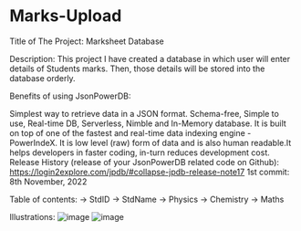# Marks-Upload
Title of The Project: Marksheet Database

Description: This project I have created a database in which user will enter details of Students marks. Then, those details will be stored into the database orderly.

Benefits of using JsonPowerDB:

Simplest way to retrieve data in a JSON format.
Schema-free, Simple to use, Real-time DB, Serverless, Nimble and In-Memory database.
It is built on top of one of the fastest and real-time data indexing engine - PowerIndeX.
It is low level (raw) form of data and is also human readable.It helps developers in faster coding, in-turn reduces development cost.
Release History (release of your JsonPowerDB related code on Github): https://login2explore.com/jpdb/#collapse-jpdb-release-note17 1st commit: 8th November, 2022

Table of contents: -> StdID -> StdName -> Physics -> Chemistry -> Maths

Illustrations: ![image](https://user-images.githubusercontent.com/85505964/200596731-625af5f5-816b-437a-a734-e0ec8ae6a025.png)
![image](https://user-images.githubusercontent.com/85505964/200596950-3efb2e7c-719d-4543-aa2e-e629cc02e0ef.png)

